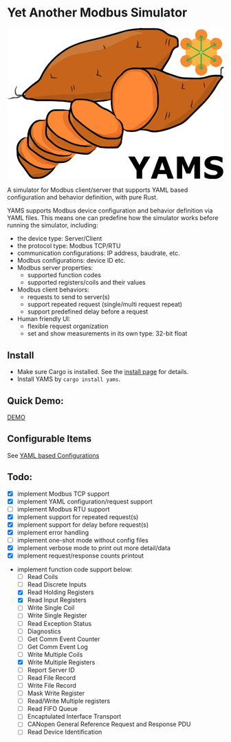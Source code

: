 # Yet Another Modbus Simulator

![YAMS](yams.png)

A simulator for Modbus client/server that supports YAML based configuration and behavior definition, with pure Rust.

YAMS supports Modbus device configuration and behavior definition via YAML files. This means one can predefine how the
simulator works before running the simulator, including:

- the device type: Server/Client
- the protocol type: Modbus TCP/RTU
- communication configurations: IP address, baudrate, etc.
- Modbus configurations: device ID etc.
- Modbus server properties:
    - supported function codes
    - supported registers/coils and their values
- Modbus client behaviors:
    - requests to send to server(s)
    - support repeated request (single/multi request repeat)
    - support predefined delay before a request
- Human friendly UI:
    - flexible request organization
    - set and show measurements in its own type: 32-bit float

## Install

- Make sure Cargo is installed. See the [install page](rust-lang.org/tools/install) for details.
- Install YAMS by `cargo install yams`.

## Quick Demo:

[DEMO](https://asciinema.org/a/453058)

## Configurable Items
See [YAML based Configurations](yaml.based.configurations.md)

## Todo:

- [x] implement Modbus TCP support
- [x] implement YAML configuration/request support
- [ ] implement Modbus RTU support
- [x] implement support for repeated request(s)
- [x] implement support for delay before request(s)
- [x] implement error handling
- [ ] implement one-shot mode without config files
- [x] implement verbose mode to print out more detail/data
- [x] implement request/response counts printout
- implement function code support below:
  - [ ] Read Coils
  - [ ] Read Discrete Inputs
  - [x] Read Holding Registers
  - [x] Read Input Registers
  - [ ] Write Single Coil
  - [ ] Write Single Register
  - [ ] Read Exception Status
  - [ ] Diagnostics
  - [ ] Get Comm Event Counter
  - [ ] Get Comm Event Log
  - [ ] Write Multiple Coils
  - [x] Write Multiple Registers
  - [ ] Report Server ID
  - [ ] Read File Record
  - [ ] Write File Record
  - [ ] Mask Write Register
  - [ ] Read/Write Multiple registers
  - [ ] Read FIFO Queue
  - [ ] Encaptulated Interface Transport
  - [ ] CANopen General Reference Request and Response PDU
  - [ ] Read Device Identification
